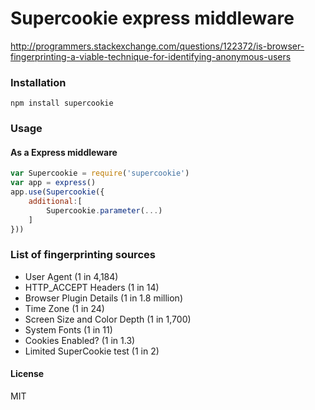 # Supercookie express middleware

http://programmers.stackexchange.com/questions/122372/is-browser-fingerprinting-a-viable-technique-for-identifying-anonymous-users

### Installation

```
npm install supercookie
```

### Usage

#### As a Express middleware

```javascript
var Supercookie = require('supercookie')
var app = express()
app.use(Supercookie({
	additional:[
		Supercookie.parameter(...)
	]
}))
```

### List of fingerprinting sources

* User Agent (1 in 4,184)
* HTTP_ACCEPT Headers (1 in 14)
* Browser Plugin Details (1 in 1.8 million)
* Time Zone (1 in 24)
* Screen Size and Color Depth (1 in 1,700)
* System Fonts (1 in 11)
* Cookies Enabled? (1 in 1.3)
* Limited SuperCookie test (1 in 2)


#### License

MIT
